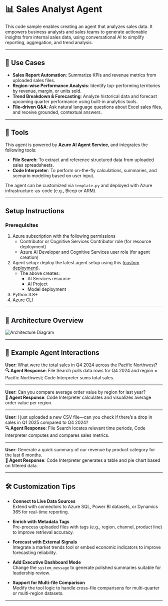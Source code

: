 # 📊 Sales Analyst Agent

This code sample enables creating an agent that analyzes sales data. It empowers business analysts and sales teams to generate actionable insights from internal sales data, using conversational AI to simplify reporting, aggregation, and trend analysis.

---

## 💼 Use Cases

- **Sales Report Automation**: Summarize KPIs and revenue metrics from uploaded sales files.
- **Region-wise Performance Analysis**: Identify top-performing territories by revenue, margin, or units sold.
- **Trend Breakdown & Forecasting**: Analyze historical data and forecast upcoming quarter performance using built-in analytics tools.
- **File-driven Q&A**: Ask natural language questions about Excel sales files, and receive grounded, contextual answers.

---

## 🧩 Tools

This agent is powered by **Azure AI Agent Service**, and integrates the following tools:

- **File Search**: To extract and reference structured data from uploaded sales spreadsheets.
- **Code Interpreter**: To perform on-the-fly calculations, summaries, and scenario modeling based on user input.

The agent can be customized via `template.py` and deployed with Azure infrastructure-as-code (e.g., Bicep or ARM).

---

## Setup Instructions

### Prerequisites

1. Azure subscription with the following permissions
   - Contributor or Cognitive Services Contributor role (for resource deployment)
   - Azure AI Developer and Cognitive Services user role (for agent creation)
2. Agent setup: deploy the latest agent setup using this ([custom deployment](https://www.aka.ms/basic-agent-deployment)).
   - The above creates:
      - AI Services resource
      - AI Project
      - Model deployment
3. Python 3.8+
4. Azure CLI

---

## 🧠 Architecture Overview

![Architecture Diagram](assets/architecture.png)

---

## 💬 Example Agent Interactions

**User**: What were the total sales in Q4 2024 across the Pacific Northwest?  
**🔍 Agent Response**: File Search pulls data rows for Q4 2024 and region = Pacific Northwest; Code Interpreter sums total sales.

---

**User**: Can you compare average order value by region for last year?  
**🔧 Agent Response**: Code Interpreter calculates and visualizes average order value per region.

---

**User**: I just uploaded a new CSV file—can you check if there’s a drop in sales in Q1 2025 compared to Q4 2024?  
**🔍 Agent Response**: File Search locates relevant time periods, Code Interpreter computes and compares sales metrics.

---

**User**: Generate a quick summary of our revenue by product category for the last 6 months.  
**🔧 Agent Response**: Code Interpreter generates a table and pie chart based on filtered data.

---

## 🛠 Customization Tips

- **Connect to Live Data Sources**  
  Extend with connectors to Azure SQL, Power BI datasets, or Dynamics 365 for real-time reporting.

- **Enrich with Metadata Tags**  
  Pre-process uploaded files with tags (e.g., region, channel, product line) to improve retrieval accuracy.

- **Forecast with External Signals**  
  Integrate a market trends tool or embed economic indicators to improve forecasting reliability.

- **Add Executive Dashboard Mode**  
  Change the `system_message` to generate polished summaries suitable for leadership review.

- **Support for Multi-file Comparison**  
  Modify the tool logic to handle cross-file comparisons for multi-quarter or multi-region datasets.

---

